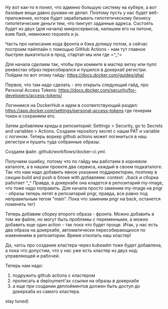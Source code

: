 Ну вот как-то я понял, что админю большую систему на кубере, а вот базовые вещи давно руками не делал. Поэтому пусть у нас будет веб-приложение, которе будет зарабатывать гипотетическому бизнесу гипотетические деньги тем, что пингует заданные адреса. Состоять будет из двух (для начала) микросервисов, напишем его на питоне, взяв flask, немножко requests и js. 


Часть про написание кода фронта и бэка допишу потом, а сейчас построим пайплайн с помощью GitHub Actions - нам тут главное быстрее выкатиться в прод, стартап мы или где =^_^=


Для начала сделаем так, чтобы при коммите в мастер ветку или пулл реквестах образ пересобирался и пушился в докерхаб регистри.
Пойдем по вот этому гайду: https://docs.docker.com/guides/gha/


Первое, что там надо сделать - это открыть следующий гайд, про Personal Access Tokens:
https://docs.docker.com/security/for-developers/access-tokens/


Логинимся на DockerHub и идем в соответствующий раздел:
https://app.docker.com/settings/personal-access-tokens
где генерим токен и сохраняем его.


Затем добавляем креды в репозиторий: Settings > Security, go to Secrets and variables > Actions.
Создаем repository secret с нашм PAT и variable c логином. Теперь воркер github actions может логиниться в наш регистри и пушить туда собранные образы.


Создаем файл .github/workflows/docker-ci.yml.

Получаем ошибку, потому что по гайду мы работаем в корневом каталоге, а в нашем проекте два сервиса, каждый в своем подкаталоге.
Так что нам надо добавить явное указание поддиректории, поэтому в секции build and push в блоке with добавляем:
context: ./back и сборка работает ^_^ Правда, в докерхабе она кладется в репозитарий my-image, что тоже надо поправить. 
Для начала просто заменим my-image на pngr - образы теперь летят в репозитарий pngr, правда, все равно под неправильным тегом "main".
Пока что заменим pngr на back, останется поменять тег)


Теперь добавим сборку второго образа - фронта. Можно добавить в том же файле, но могут быть проблемы с переменными, а можно добавить еще один action - так пока что будет проще.
Итак, у нас есть два образа на докерхабе, автоматически пересобирающихся по изменениям в репозитории. Время откопать наш кластер!


Да, чатсь про создание кластера через kubeadm тоже будет добавлена, а пока что допустим, что у нас уже есть кластер из двух нод: управляющей и рабочей.


Теперь нам надо:
1) подружить github actions с кластером
2) прописать в deployment'ах ссылки на образы в докерхабе
3) а еще при создании деплойментов должен быть доступ до докерхаба из самого кластера.

stay tuned)
